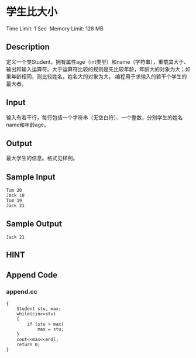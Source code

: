 # 学生比大小
Time Limit: 1 Sec  Memory Limit: 128 MB


## Description
定义一个类Student，拥有属性age（int类型）和name（字符串），重载其大于、输出和输入运算符。大于运算符比较的规则是先比较年龄，年龄大的对象为大；如果年龄相同，则比较姓名，姓名大的对象为大。
编程用于求输入的若干个学生的最大者。

## Input
输入有若干行，每行包括一个字符串（无空白符）、一个整数，分别学生的姓名name和年龄age。

## Output
最大学生的信息。格式见样例。

## Sample Input
```
Tom 20
Jack 18
Tom 19
Jack 21

```
## Sample Output
```
Jack 21

```

## HINT


## Append Code
### append.cc
```cppint main()
{
    Student stu, max;
    while(cin>>stu)
    {
        if (stu > max)
            max = stu;
    }
    cout<<max<<endl;
    return 0;
}
```
